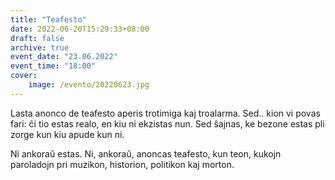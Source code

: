 ```yaml
---
title: "Teafesto"
date: 2022-06-20T15:29:33+08:00
draft: false
archive: true
event_date: "23.06.2022"
event_time: "18:00"
cover: 
    image: /evento/20220623.jpg
---
```

Lasta anonco de teafesto aperis trotimiga kaj troalarma. Sed.. kion vi povas fari: ĉi tio estas realo, en kiu ni ekzistas nun. Sed ŝajnas, ke bezone estas pli zorge kun kiu apude kun ni. 

Ni ankoraŭ estas. Ni, ankoraŭ, anoncas teafesto, kun teon, kukojn paroladojn pri muzikon, historion, politikon kaj morton.